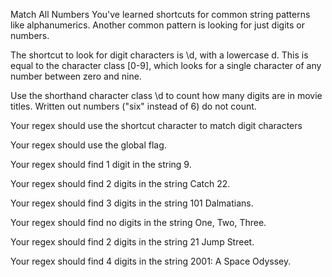 Match All Numbers
You've learned shortcuts for common string patterns like alphanumerics. Another common pattern is looking for just digits or numbers.

The shortcut to look for digit characters is \d, with a lowercase d. This is equal to the character class [0-9], which looks for a single character of any number between zero and nine.

Use the shorthand character class \d to count how many digits are in movie titles. Written out numbers ("six" instead of 6) do not count.

Your regex should use the shortcut character to match digit characters

Your regex should use the global flag.

Your regex should find 1 digit in the string 9.

Your regex should find 2 digits in the string Catch 22.

Your regex should find 3 digits in the string 101 Dalmatians.

Your regex should find no digits in the string One, Two, Three.

Your regex should find 2 digits in the string 21 Jump Street.

Your regex should find 4 digits in the string 2001: A Space Odyssey.